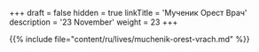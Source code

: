 +++
draft = false
hidden = true
linkTitle = 'Мученик Орест Врач'
description = '23 November'
weight = 23
+++

{{% include file="content/ru/lives/muchenik-orest-vrach.md" %}}
